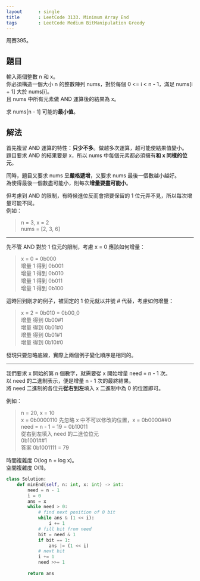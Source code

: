 ```yaml
---
layout      : single
title       : LeetCode 3133. Minimum Array End
tags        : LeetCode Medium BitManipulation Greedy
---
```

周賽395。

## 題目

輸入兩個整數 n 和 x。  
你必須構造一個大小 n 的整數陣列 nums，對於每個 0 <= i < n - 1，滿足 nums[i + 1] 大於 nums[i]。  
且 nums 中所有元素做 AND 運算後的結果為 x。  

求 nums[n - 1] 可能的**最小值**。  

## 解法

首先複習 AND 運算的特性：**只少不多**。做越多次運算，越可能使結果值變小。  
題目要求 AND 的結果要是 x，所以 nums 中每個元素都必須擁有**和 x 同樣的位元**。  

同時，題目又要求 nums 呈**嚴格遞增**，又要求 nums 最後一個數越小越好。  
為使得最後一個數盡可能小，則每次**增量要盡可能小**。  

但考慮到 AND 的限制，有時候進位反而會把要保留的 1 位元弄不見，所以每次增量可能不同。  
例如：  
> n = 3, x = 2  
> nums = [2, 3, 6]  
  
---

先不管 AND 對於 1 位元的限制，考慮 x = 0 應該如何增量：  
> x = 0 = 0b000  
> 增量 1 得到 0b001  
> 增量 1 得到 0b010  
> 增量 1 得到 0b011  
> 增量 1 得到 0b100  

這時回到剛才的例子，被固定的 1 位元就以井號 # 代替，考慮如何增量：  
> x = 2 = 0b010 = 0b00_0  
> 增量 得到 0b00#1  
> 增量 得到 0b01#0  
> 增量 得到 0b01#1  
> 增量 得到 0b10#0  

發現只要忽略底線，實際上兩個例子變化順序是相同的。  

---

我們要求 x 開始的第 n 個數字，就需要從 x 開始增量 need = n - 1 次。  
以 need 的二進制表示，便是增量 n - 1 次的最終結果。  
將 need 二進制的各位元**從右到左**填入 x 二進制中為 0 的位置即可。  

例如：  
> n = 20, x = 10  
> x = 0b0000110
> 先忽略 x 中不可以修改的位置，x = 0b0000##0  
> need = n - 1 = 19 = 0b10011  
> 從右到左填入 need 的二進位位元  
> 0b1001##1  
> 答案 0b1001111 = 79

時間複雜度 O(log n + log x)。  
空間複雜度 O(1)。  

```python
class Solution:
    def minEnd(self, n: int, x: int) -> int:
        need = n - 1
        i = 0
        ans = x
        while need > 0:
            # find next position of 0 bit
            while ans & (1 << i):
                i += 1
            # fill bit from need
            bit = need & 1
            if bit == 1:
                ans |= (1 << i)
            # next bit
            i += 1
            need >>= 1
            
        return ans
```
